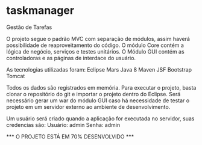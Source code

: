 # taskmanager
Gestão de Tarefas

O projeto segue o padrão MVC com separação de módulos, assim haverá possibilidade de reaproveitamento do código.
O módulo Core contém a lógica de negócio, serviços e testes unitários.
O Módulo GUI contém as controladoras e as páginas de interdace do usuário.

As tecnologias utilizadas foram:
Eclipse Mars
Java 8
Maven
JSF
Bootstrap
Tomcat

Todos os dados são registrados em memória.
Para executar o projeto, basta clonar o repositório do git e importar o projeto dentro do Eclipse. Será necessário gerar um war do módulo GUI caso há necessidade de testar o projeto em um servidor externo ao ambiente de desenvolvimento.

Um usuário será criado quando a aplicação for executada no servidor, suas credencias são:
Usuário: admin
Senha: admin

*** O PROJETO ESTÁ EM 70% DESENVOLVIDO ***
